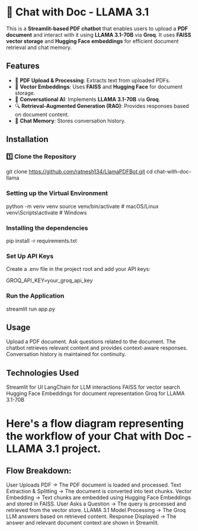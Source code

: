# 🦙 Chat with Doc - LLAMA 3.1

This is a **Streamlit-based PDF chatbot** that enables users to upload a **PDF document** and interact with it using **LLAMA 3.1-70B** via **Groq**. It uses **FAISS vector storage** and **Hugging Face embeddings** for efficient document retrieval and chat memory.

## Features
- 📄 **PDF Upload & Processing**: Extracts text from uploaded PDFs.
- 🧠 **Vector Embeddings**: Uses **FAISS** and **Hugging Face** for document storage.
- 🤖 **Conversational AI**: Implements **LLAMA 3.1-70B** via **Groq**.
- 🔍 **Retrieval-Augmented Generation (RAG)**: Provides responses based on document content.
- 💬 **Chat Memory**: Stores conversation history.

## Installation
### 1️⃣ Clone the Repository
git clone https://github.com/ratnesh134/LlamaPDFBot.git
cd chat-with-doc-llama

### Setting up the Virtual Environment
python -m venv venv
source venv/bin/activate  # macOS/Linux
venv\Scripts\activate  # Windows

### Installing the dependencies
pip install -r requirements.txt

### Set Up API Keys
Create a .env file in the project root and add your API keys:

GROQ_API_KEY=your_groq_api_key

### Run the Application
streamlit run app.py

## Usage
Upload a PDF document.
Ask questions related to the document.
The chatbot retrieves relevant content and provides context-aware responses.
Conversation history is maintained for continuity.

## Technologies Used
Streamlit for UI
LangChain for LLM interactions
FAISS for vector search
Hugging Face Embeddings for document representation
Groq for LLAMA 3.1-70B

# Here's a flow diagram representing the workflow of your Chat with Doc - LLAMA 3.1 project.

## Flow Breakdown:
User Uploads PDF → The PDF document is loaded and processed.
Text Extraction & Splitting → The document is converted into text chunks.
Vector Embedding → Text chunks are embedded using Hugging Face Embeddings and stored in FAISS.
User Asks a Question → The query is processed and retrieved from the vector store.
LLAMA 3.1 Model Processing → The Groq LLM answers based on retrieved content.
Response Displayed → The answer and relevant document context are shown in Streamlit.
